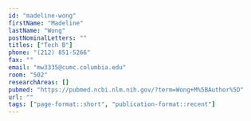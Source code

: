 ```yaml
---
id: "madeline-wong"
firstName: "Madeline"
lastName: "Wong"
postNominalLetters: ""
titles: ["Tech B"]
phone: "(212) 851-5266"
fax: ""
email: "mw3335@cumc.columbia.edu"
room: "502"
researchAreas: []
pubmed: "https://pubmed.ncbi.nlm.nih.gov/?term=Wong+M%5BAuthor%5D"
url: ""
tags: ["page-format::short", "publication-format::recent"]
---
```


